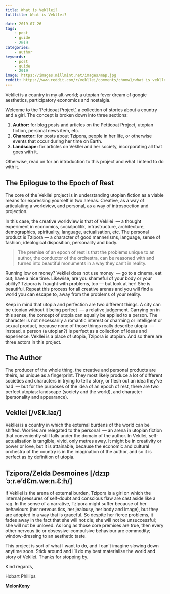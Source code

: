 ```yaml
---
title: What is Vekllei?
fulltitle: What is Vekllei?

date: 2019-07-26
tags:
    - post
    - guide
    - 2019
categories:
    - author
keywords:
    - post
    - guide
    - 2019
image: https://images.millmint.net/images/map.jpg
reddit: https://www.reddit.com/r/vekllei/comments/chomw1/what_is_vekllei/
---
```


Vekllei is a country in my alt-world; a utopian fever dream of googie aesthetics, participatory economics and nostalgia.

Welcome to the ‘Petticoat Project’, a collection of stories about a country and a girl. The concept is broken down into three sections:

1. **Author:** for blog posts and articles on the Petticoat Project, utopian fiction, personal news item, etc.
2. **Character:** for posts about Tzipora, people in her life, or otherwise events that occur during her time on Earth.
3. **Landscape:** for articles on Vekllei and her society, incorporating all that goes with it.

Otherwise, read on for an introduction to this project and what I intend to do with it.

## The Epilogue to the Epoch of Rest

The core of the Vekllei project is in understanding utopian fiction as a viable means for expressing yourself in two arenas. Creative, as a way of articulating a worldview, and personal, as a way of introspection and projection.

In this case, the creative worldview is that of Vekllei  — a thought experiment in economics, socialpolitik, infrastructure, architecture, demographics, spirituality, language, actualisation, etc. The personal product is Tzipora — a character of good mannerisms, language, sense of fashion, ideological disposition, personality and body.

>The premise of an epoch of rest is that the problems unique to an author, the conductor of the orchestra, can be reasoned with and turned into beautiful monuments in a way they can’t in reality.

Running low on money? Vekllei does not use money  — go to a cinema, eat out; have a nice time. Likewise, are you shameful of your body or your ability? Tzipora is fraught with problems, too — but look at her! She is beautiful. Repeat this process for all creative arenas and you will find a world you can escape to, away from the problems of your reality.

Keep in mind that utopia and perfection are two different things. A city can be utopian without it being perfect  — a relative judgement. Carrying on in this sense, the concept of utopia can equally be applied to a person. The character is not necessarily a romantic interest or charming or intelligent or sexual product, because none of those things really describe utopia  — instead, a person (a utopian?) is perfect as a collection of ideas and experience. Vekllei is a place of utopia, Tzipora is utopian. And so there are three actors in this project.

## The Author

The producer of the whole thing, the creative and personal products are theirs, as unique as a fingerprint. They most likely produce a lot of different societies and characters in trying to tell a story, or flesh out an idea they’ve had  — but for the purposes of the idea of an epoch of rest, there are two perfect utopias: landscape (society and the world), and character (personality and appearance).

## Vekllei [/vƐk.laɪ/]

Vekllei is a country in which the external burdens of the world can be shifted. Worries are relegated to the personal  — an arena in utopian fiction that conveniently still falls under the domain of the author. In Vekllei, self-actualisation is tangible, vivid, only metres away. It might be in creativity or power or love, but it is attainable, because the economic and cultural orchestra of the country is in the imagination of the author, and so it is perfect as by definition of utopia.

## Tzipora/Zelda Desmoines [/dzɪpˈɔːr.ə’dƐm.wəːn.Ɛːh/]

If Vekllei is the arena of external burden, Tzipora is a girl on which the internal pressures of self-doubt and conscious flaw are cast aside like a rag. In the sense of a narrative, Tzipora might suffer because of her behaviours (her nervous tics, her jealousy, her body and image), but they are adopted in a way that is graceful. So despite her fierce problems, it fades away in the fact that she will not die; she will not be unsuccessful; she will not be unloved. As long as those core premises are true, then every other nervous tic or obsessive-compulsive behaviour are commodity; window-dressing to an aesthetic taste.

This project is sort of what I want to do, and I can’t imagine slowing down anytime soon. Stick around and I’ll do my best materialise the world and story of Vekllei. Thanks for stopping by.

Kind regards,

Hobart Phillips

**MelonKony**
